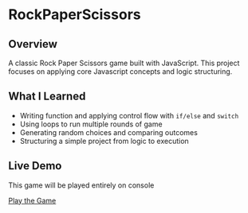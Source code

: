 # RockPaperScissors

 ## Overview
 A classic Rock Paper Scissors game built with JavaScript. This project focuses on applying core Javascript concepts and logic structuring.


 ## What I Learned
 - Writing function and applying control flow with `if/else` and `switch`
 - Using loops to run multiple rounds of game
 - Generating random choices and comparing outcomes
 - Structuring a simple project from logic to execution

##  Live Demo
This game will be played entirely on console

[Play the Game](https://sakolkiatnr.github.io/RockPaperScissors/)
